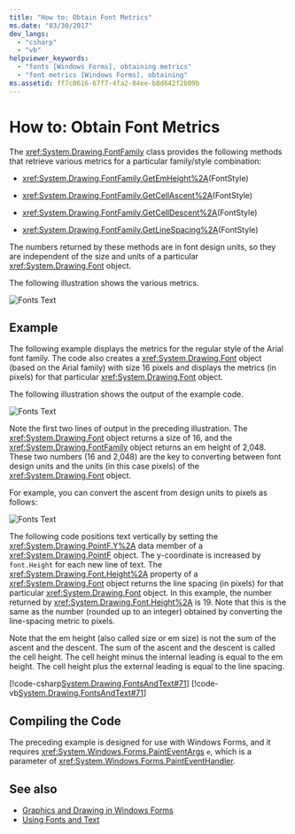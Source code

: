 ```yaml
---
title: "How to: Obtain Font Metrics"
ms.date: "03/30/2017"
dev_langs: 
  - "csharp"
  - "vb"
helpviewer_keywords: 
  - "fonts [Windows Forms], obtaining metrics"
  - "font metrics [Windows Forms], obtaining"
ms.assetid: ff7c0616-67f7-4fa2-84ee-b8d642f2b09b
---
```

# How to: Obtain Font Metrics
The <xref:System.Drawing.FontFamily> class provides the following methods that retrieve various metrics for a particular family/style combination:  
  
-   <xref:System.Drawing.FontFamily.GetEmHeight%2A>(FontStyle)  
  
-   <xref:System.Drawing.FontFamily.GetCellAscent%2A>(FontStyle)  
  
-   <xref:System.Drawing.FontFamily.GetCellDescent%2A>(FontStyle)  
  
-   <xref:System.Drawing.FontFamily.GetLineSpacing%2A>(FontStyle)  
  
 The numbers returned by these methods are in font design units, so they are independent of the size and units of a particular <xref:System.Drawing.Font> object.  
  
 The following illustration shows the various metrics.  
  
 ![Fonts Text](../../../../docs/framework/winforms/advanced/media/fontstext7a.png "fontstext7A")  
  
## Example  
 The following example displays the metrics for the regular style of the Arial font family. The code also creates a <xref:System.Drawing.Font> object (based on the Arial family) with size 16 pixels and displays the metrics (in pixels) for that particular <xref:System.Drawing.Font> object.  
  
 The following illustration shows the output of the example code.  
  
 ![Fonts Text](../../../../docs/framework/winforms/advanced/media/csfontstext8.png "csFontsText8")  
  
 Note the first two lines of output in the preceding illustration. The <xref:System.Drawing.Font> object returns a size of 16, and the <xref:System.Drawing.FontFamily> object returns an em height of 2,048. These two numbers (16 and 2,048) are the key to converting between font design units and the units (in this case pixels) of the <xref:System.Drawing.Font> object.  
  
 For example, you can convert the ascent from design units to pixels as follows:  
  
 ![Fonts Text](../../../../docs/framework/winforms/advanced/media/fontstext9.png "FontsText9")  
  
 The following code positions text vertically by setting the <xref:System.Drawing.PointF.Y%2A> data member of a <xref:System.Drawing.PointF> object. The y-coordinate is increased by `font.Height` for each new line of text. The <xref:System.Drawing.Font.Height%2A> property of a <xref:System.Drawing.Font> object returns the line spacing (in pixels) for that particular <xref:System.Drawing.Font> object. In this example, the number returned by <xref:System.Drawing.Font.Height%2A> is 19. Note that this is the same as the number (rounded up to an integer) obtained by converting the line-spacing metric to pixels.  
  
 Note that the em height (also called size or em size) is not the sum of the ascent and the descent. The sum of the ascent and the descent is called the cell height. The cell height minus the internal leading is equal to the em height. The cell height plus the external leading is equal to the line spacing.  
  
 [!code-csharp[System.Drawing.FontsAndText#71](../../../../samples/snippets/csharp/VS_Snippets_Winforms/System.Drawing.FontsAndText/CS/Class1.cs#71)]
 [!code-vb[System.Drawing.FontsAndText#71](../../../../samples/snippets/visualbasic/VS_Snippets_Winforms/System.Drawing.FontsAndText/VB/Class1.vb#71)]  
  
## Compiling the Code  
 The preceding example is designed for use with Windows Forms, and it requires <xref:System.Windows.Forms.PaintEventArgs> `e`, which is a parameter of <xref:System.Windows.Forms.PaintEventHandler>.  
  
## See also
- [Graphics and Drawing in Windows Forms](../../../../docs/framework/winforms/advanced/graphics-and-drawing-in-windows-forms.md)
- [Using Fonts and Text](../../../../docs/framework/winforms/advanced/using-fonts-and-text.md)
